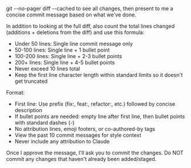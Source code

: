 git --no-pager diff --cached to see all changes, then present to me a concise commit message based on what we've done.

In addition to looking at the full diff, also count the total lines changed (additions + deletions from the diff) and use this formula:
- Under 50 lines: Single line commit message only
- 50-100 lines: Single line + 1 bullet point
- 100-200 lines: Single line + 2-3 bullet points
- 200+ lines: Single line + 4-5 bullet points
- Never exceed 10 lines total
- Keep the first line character length within standard limits so it doesn't get truncated

Format:
- First line: Use prefix (fix:, feat:, refactor:, etc.) followed by concise description
- If bullet points are needed: empty line after first line, then bullet points with standard dashes (-)
- No attribution lines, emoji footers, or co-authored-by tags
- View the past 10 commit messages for style context
- Never include any attribution to Claude 

Once I approve the message, I'll ask you to commit the changes. Do NOT commit any changes that haven't already been added/staged.